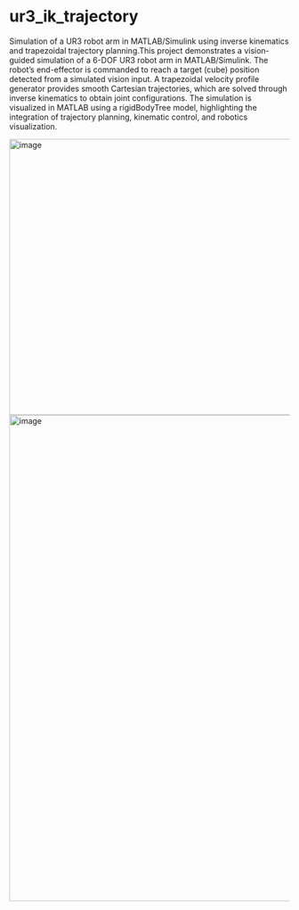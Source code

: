 # ur3_ik_trajectory
Simulation of a UR3 robot arm in MATLAB/Simulink using inverse kinematics and trapezoidal trajectory planning.This project demonstrates a vision-guided simulation of a 6-DOF UR3 robot arm in MATLAB/Simulink. The robot’s end-effector is commanded to reach a target (cube) position detected from a simulated vision input. A trapezoidal velocity profile generator provides smooth Cartesian trajectories, which are solved through inverse kinematics to obtain joint configurations. The simulation is visualized in MATLAB using a rigidBodyTree model, highlighting the integration of trajectory planning, kinematic control, and robotics visualization.

<img width="1175" height="495" alt="image" src="https://github.com/user-attachments/assets/d66ed927-ce29-4215-abb2-10ddda3f790c" />
<img width="1464" height="872" alt="image" src="https://github.com/user-attachments/assets/a84bc162-75a5-4b4b-9a64-ae5e9ee32367" />

